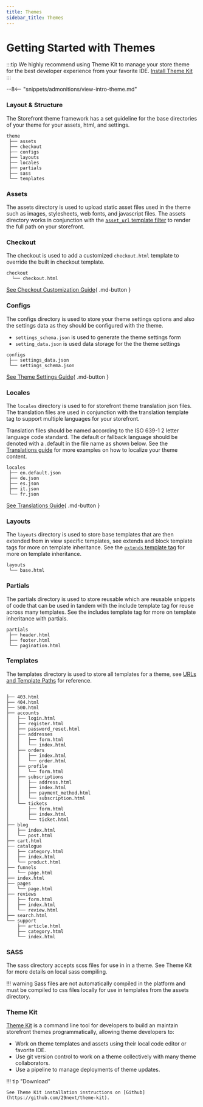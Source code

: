 ```yaml
---
title: Themes
sidebar_title: Themes
---
```

# Getting Started with Themes

:::tip
We highly recommend using Theme Kit to manage your store theme for the best developer experience from your favorite IDE. [Install Theme Kit](https://github.com/29next/theme-kit)
:::

--8<-- "snippets/admonitions/view-intro-theme.md"

### Layout & Structure
The Storefront theme framework has a set guideline for the base directories of your theme for your assets, html, and settings.

```title="Storefront Theme Structure"
theme
 ├── assets
 ├── checkout
 ├── configs
 ├── layouts
 ├── locales
 ├── partials
 ├── sass
 └── templates
```


### Assets
The assets directory is used to upload static asset files used in the theme such as images, stylesheets, web fonts, and javascript files. The assets directory works in conjunction with the [`asset_url` template filter](templates/filters.md#asset_url) to render the full path on your storefront.


### Checkout
The checkout is used to add a customized `checkout.html` template to override the built in checkout template.

```title="Checkout Directory"
checkout
  └── checkout.html
```
[See Checkout Customization Guide](/guides/checkout/){ .md-button }

### Configs
The configs directory is used to store your theme settings options and also the settings data as they should be configured with the theme.

- `settings_schema.json` is used to generate the theme settings form
- `setting_data.json` is used data storage for the the theme settings

```title="Config Directory"
configs
 ├── settings_data.json
 └── settings_schema.json
```
[See Theme Settings Guide](settings.md){ .md-button }

### Locales

The `locales` directory is used to for storefront theme translation json files. The translation files are used in conjunction with the translation template tag to support multiple languages for your storefront.

Translation files should be named according to the ISO 639-1 2 letter language code standard. The default or fallback language should be denoted with a .default in the file name as shown below. See the [Translations guide](translations.md) for more examples on how to localize your theme content.

```title="Locale files example"
locales
 ├── en.default.json
 ├── de.json
 ├── es.json
 ├── it.json
 └── fr.json
```
[See Translations Guide](translations.md){ .md-button }

### Layouts
The `layouts` directory is used to store base templates that are then extended from in view specific templates, see extends and block template tags for more on template inheritance. See the [`extends` template tag](templates/tags.md#extends-block) for more on template inheritance.

```title="Layouts directory example"
layouts
 └── base.html
```

### Partials
The partials directory is used to store reusable which are reusable snippets of code that can be used in tandem with the include template tag for reuse across many templates. See the includes template tag for more on template inheritance with partials.

```title="Partials directory example"
partials
 ├── header.html
 ├── footer.html
 └── pagination.html
```

### Templates
The templates directory is used to store all templates for a theme, see [URLs and Template Paths](templates/urls-and-template-paths.md) for reference.

```title="Templates directory example"

├── 403.html
├── 404.html
├── 500.html
├── accounts
│   ├── login.html
│   ├── register.html
│   ├── password_reset.html
│   ├── addresses
│   │   ├── form.html
│   │   └── index.html
│   ├── orders
│   │   ├── index.html
│   │   └── order.html
│   ├── profile
│   │   └── form.html
│   ├── subscriptions
│   │   ├── address.html
│   │   ├── index.html
│   │   ├── payment_method.html
│   │   └── subscription.html
│   └── tickets
│       ├── form.html
│       ├── index.html
│       └── ticket.html
├── blog
│   ├── index.html
│   └── post.html
├── cart.html
├── catalogue
│   ├── category.html
│   ├── index.html
│   └── product.html
├── funnels
│   └── page.html
├── index.html
├── pages
│   └── page.html
├── reviews
│   ├── form.html
│   ├── index.html
│   └── review.html
├── search.html
└── support
    ├── article.html
    ├── category.html
    └── index.html
```

### SASS

The sass directory accepts scss files for use in in a theme. See Theme Kit for more details on local sass compiling.

!!! warning
    Sass files are not automatically compiled in the platform and must be compiled to css files locally for use in templates from the assets directory.

### Theme Kit

[Theme Kit](https://github.com/29next/theme-kit) is a command line tool for developers to build an maintain storefront themes programmatically, allowing theme developers to:

- Work on theme templates and assets using their local code editor or favorite IDE.
- Use git version control to work on a theme collectively with many theme collaborators.
- Use a pipeline to manage deployments of theme updates.


!!! tip "Download"

    See Theme Kit installation instructions on [Github](https://github.com/29next/theme-kit).
